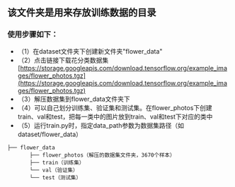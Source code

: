 ## 该文件夹是用来存放训练数据的目录
### 使用步骤如下：
* （1）在dataset文件夹下创建新文件夹"flower_data"
* （2）点击链接下载花分类数据集 [https://storage.googleapis.com/download.tensorflow.org/example_images/flower_photos.tgz](https://storage.googleapis.com/download.tensorflow.org/example_images/flower_photos.tgz)
* （3）解压数据集到flower_data文件夹下
* （4）可以自己划分训练集、验证集和测试集。在flower_photos下创建train、val和test，把每一类中的图片放到train、val和test下对应的类中
* （5）运行train.py时，指定data_path参数为数据集路径（如dataset/flower_data）

```
├── flower_data   
       ├── flower_photos（解压的数据集文件夹，3670个样本）  
       ├── train（训练集）  
       └── val（验证集） 
       └── test（测试集） 
```
